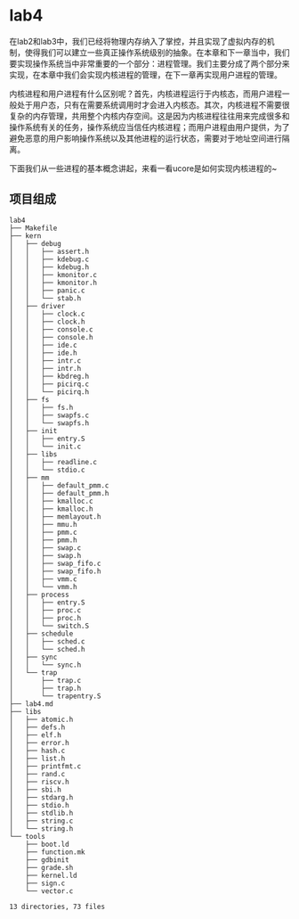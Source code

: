 # lab4

在lab2和lab3中，我们已经将物理内存纳入了掌控，并且实现了虚拟内存的机制，使得我们可以建立一些真正操作系统级别的抽象。在本章和下一章当中，我们要实现操作系统当中非常重要的一个部分：进程管理。我们主要分成了两个部分来实现，在本章中我们会实现内核进程的管理，在下一章再实现用户进程的管理。

内核进程和用户进程有什么区别呢？首先，内核进程运行于内核态，而用户进程一般处于用户态，只有在需要系统调用时才会进入内核态。其次，内核进程不需要很复杂的内存管理，共用整个内核内存空间。这是因为内核进程往往用来完成很多和操作系统有关的任务，操作系统应当信任内核进程；而用户进程由用户提供，为了避免恶意的用户影响操作系统以及其他进程的运行状态，需要对于地址空间进行隔离。

下面我们从一些进程的基本概念讲起，来看一看ucore是如何实现内核进程的~

## 项目组成

```
lab4
├── Makefile
├── kern
│   ├── debug
│   │   ├── assert.h
│   │   ├── kdebug.c
│   │   ├── kdebug.h
│   │   ├── kmonitor.c
│   │   ├── kmonitor.h
│   │   ├── panic.c
│   │   └── stab.h
│   ├── driver
│   │   ├── clock.c
│   │   ├── clock.h
│   │   ├── console.c
│   │   ├── console.h
│   │   ├── ide.c
│   │   ├── ide.h
│   │   ├── intr.c
│   │   ├── intr.h
│   │   ├── kbdreg.h
│   │   ├── picirq.c
│   │   └── picirq.h
│   ├── fs
│   │   ├── fs.h
│   │   ├── swapfs.c
│   │   └── swapfs.h
│   ├── init
│   │   ├── entry.S
│   │   └── init.c
│   ├── libs
│   │   ├── readline.c
│   │   └── stdio.c
│   ├── mm
│   │   ├── default_pmm.c
│   │   ├── default_pmm.h
│   │   ├── kmalloc.c
│   │   ├── kmalloc.h
│   │   ├── memlayout.h
│   │   ├── mmu.h
│   │   ├── pmm.c
│   │   ├── pmm.h
│   │   ├── swap.c
│   │   ├── swap.h
│   │   ├── swap_fifo.c
│   │   ├── swap_fifo.h
│   │   ├── vmm.c
│   │   └── vmm.h
│   ├── process
│   │   ├── entry.S
│   │   ├── proc.c
│   │   ├── proc.h
│   │   └── switch.S
│   ├── schedule
│   │   ├── sched.c
│   │   └── sched.h
│   ├── sync
│   │   └── sync.h
│   └── trap
│       ├── trap.c
│       ├── trap.h
│       └── trapentry.S
├── lab4.md
├── libs
│   ├── atomic.h
│   ├── defs.h
│   ├── elf.h
│   ├── error.h
│   ├── hash.c
│   ├── list.h
│   ├── printfmt.c
│   ├── rand.c
│   ├── riscv.h
│   ├── sbi.h
│   ├── stdarg.h
│   ├── stdio.h
│   ├── stdlib.h
│   ├── string.c
│   └── string.h
└── tools
    ├── boot.ld
    ├── function.mk
    ├── gdbinit
    ├── grade.sh
    ├── kernel.ld
    ├── sign.c
    └── vector.c

13 directories, 73 files
```

